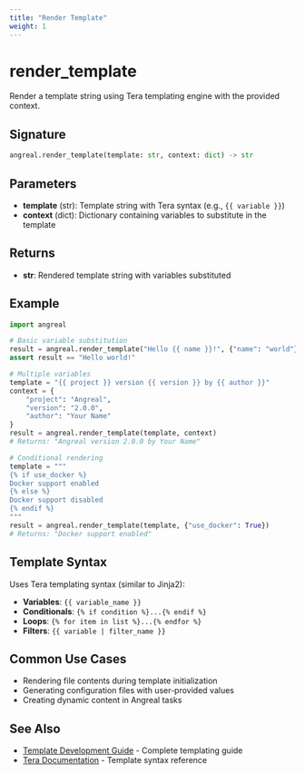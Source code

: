 ```yaml
---
title: "Render Template"
weight: 1
---
```


# render_template

Render a template string using Tera templating engine with the provided context.

## Signature

```python
angreal.render_template(template: str, context: dict) -> str
```

## Parameters

- **template** (str): Template string with Tera syntax (e.g., `{{ variable }}`)
- **context** (dict): Dictionary containing variables to substitute in the template

## Returns

- **str**: Rendered template string with variables substituted

## Example

```python
import angreal

# Basic variable substitution
result = angreal.render_template("Hello {{ name }}!", {"name": "world"})
assert result == "Hello world!"

# Multiple variables
template = "{{ project }} version {{ version }} by {{ author }}"
context = {
    "project": "Angreal",
    "version": "2.0.0",
    "author": "Your Name"
}
result = angreal.render_template(template, context)
# Returns: "Angreal version 2.0.0 by Your Name"

# Conditional rendering
template = """
{% if use_docker %}
Docker support enabled
{% else %}
Docker support disabled
{% endif %}
"""
result = angreal.render_template(template, {"use_docker": True})
# Returns: "Docker support enabled"
```

## Template Syntax

Uses Tera templating syntax (similar to Jinja2):

- **Variables**: `{{ variable_name }}`
- **Conditionals**: `{% if condition %}...{% endif %}`
- **Loops**: `{% for item in list %}...{% endfor %}`
- **Filters**: `{{ variable | filter_name }}`

## Common Use Cases

- Rendering file contents during template initialization
- Generating configuration files with user-provided values
- Creating dynamic content in Angreal tasks

## See Also

- [Template Development Guide](/how-to-guides/create-templates) - Complete templating guide
- [Tera Documentation](https://tera.netlify.app/docs/) - Template syntax reference
